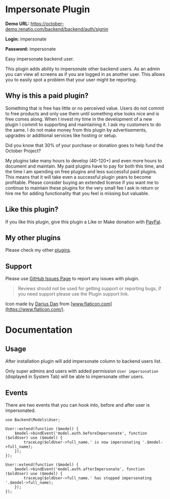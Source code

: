 # Impersonate Plugin

**Demo URL:** https://october-demo.renatio.com/backend/backend/auth/signin

**Login:** impersonate

**Password:** impersonate

Easy impersonate backend user.

This plugin adds ability to impersonate other backend users. As an admin you can view all screens as if you are logged
in as another user. This allows you to easily spot a problem that your user might be reporting.

## Why is this a paid plugin?

Something that is free has little or no perceived value. Users do not commit to free products and only use them until
something else looks nice and is free comes along. When I invest my time in the development of a new plugin I commit to
supporting and maintaining it. I ask my customers to do the same. I do not make money from this plugin by
advertisements, upgrades or additional services like hosting or setup.

Did you know that 30% of your purchase or donation goes to help fund the October Project?

My plugins take many hours to develop (40-120+) and even more hours to document and maintain. My paid plugins have to
pay for both this time, and the time I am spending on free plugins and less successful paid plugins. This means that it
will take even a successful plugin years to become profitable. Please consider buying an extended license if you want me
to continue to maintain these plugins for the very small fee I ask in return or hire me for adding functionality that
you feel is missing but valuable.

## Like this plugin?

If you like this plugin, give this plugin a Like or Make donation with [PayPal](https://www.paypal.me/mplodowski).

## My other plugins

Please check my other [plugins](https://octobercms.com/author/Renatio).

## Support

Please use [GitHub Issues Page](https://github.com/mplodowski/impersonate-plugin-public/issues) to report any issues
with plugin.

> Reviews should not be used for getting support or reporting bugs, if you need support please use the Plugin support
> link.

Icon made by [Darius Dan](https://www.flaticon.com/authors/darius-dan)
from [www.flaticon.com](https://www.flaticon.com/).

# Documentation

## Usage

After installation plugin will add impersonate column to backend users list.

Only super admins and users with added permission `User impersonation` (displayed in System Tab) will be able to
impersonate other users.

## Events

There are two events that you can hook into, before and after user is impersonated.

```
use Backend\Models\User;

User::extend(function ($model) {
    $model->bindEvent('model.auth.beforeImpersonate', function ($oldUser) use ($model) {
        traceLog($oldUser->full_name.' is now impersonating '.$model->full_name);
    });
});

User::extend(function ($model) {
    $model->bindEvent('model.auth.afterImpersonate', function ($oldUser) use ($model) {
        traceLog($oldUser->full_name.' has stopped impersonating '.$model->full_name);
    });
});
```
